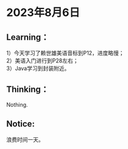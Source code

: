 # 2023年8月6日
## Learning：<br>
1）今天学习了赖世雄美语音标到P12，进度略慢；<br>
2）美语入门进行到P28左右；<br>
3）Java学习到封装附近。<br>
## Thinking：<br>
Nothing.
## Notice:
浪费时间一天。
